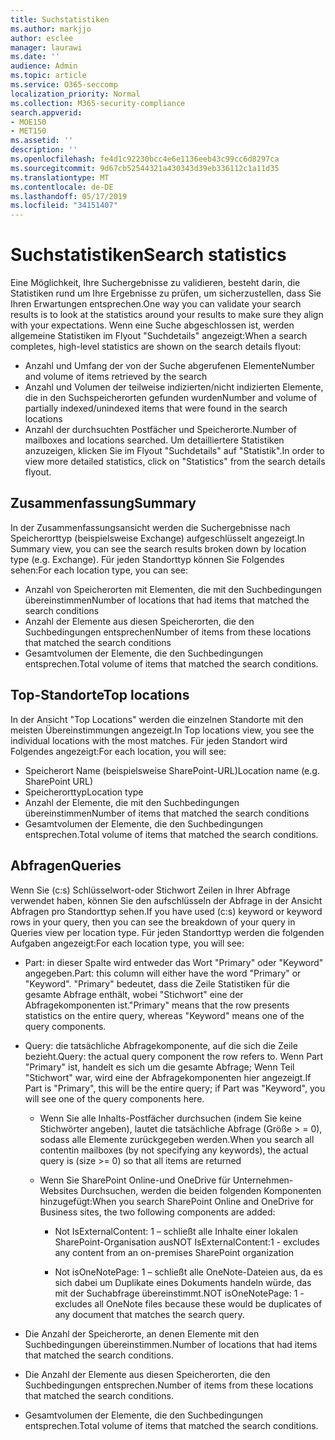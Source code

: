```yaml
---
title: Suchstatistiken
ms.author: markjjo
author: esclee
manager: laurawi
ms.date: ''
audience: Admin
ms.topic: article
ms.service: O365-seccomp
localization_priority: Normal
ms.collection: M365-security-compliance
search.appverid:
- MOE150
- MET150
ms.assetid: ''
description: ''
ms.openlocfilehash: fe4d1c92230bcc4e6e1136eeb43c99cc6d8297ca
ms.sourcegitcommit: 9d67cb52544321a430343d39eb336112c1a11d35
ms.translationtype: MT
ms.contentlocale: de-DE
ms.lasthandoff: 05/17/2019
ms.locfileid: "34151407"
---
```

# <a name="search-statistics"></a><span data-ttu-id="b5f66-102">Suchstatistiken</span><span class="sxs-lookup"><span data-stu-id="b5f66-102">Search statistics</span></span>

<span data-ttu-id="b5f66-103">Eine Möglichkeit, Ihre Suchergebnisse zu validieren, besteht darin, die Statistiken rund um Ihre Ergebnisse zu prüfen, um sicherzustellen, dass Sie Ihren Erwartungen entsprechen.</span><span class="sxs-lookup"><span data-stu-id="b5f66-103">One way you can validate your search results is to look at the statistics around your results to make sure they align with your expectations.</span></span> <span data-ttu-id="b5f66-104">Wenn eine Suche abgeschlossen ist, werden allgemeine Statistiken im Flyout "Suchdetails" angezeigt:</span><span class="sxs-lookup"><span data-stu-id="b5f66-104">When a search completes, high-level statistics are shown on the search details flyout:</span></span>
- <span data-ttu-id="b5f66-105">Anzahl und Umfang der von der Suche abgerufenen Elemente</span><span class="sxs-lookup"><span data-stu-id="b5f66-105">Number and volume of items retrieved by the search</span></span>
- <span data-ttu-id="b5f66-106">Anzahl und Volumen der teilweise indizierten/nicht indizierten Elemente, die in den Suchspeicherorten gefunden wurden</span><span class="sxs-lookup"><span data-stu-id="b5f66-106">Number and volume of partially indexed/unindexed items that were found in the search locations</span></span>
- <span data-ttu-id="b5f66-107">Anzahl der durchsuchten Postfächer und Speicherorte.</span><span class="sxs-lookup"><span data-stu-id="b5f66-107">Number of mailboxes and locations searched.</span></span>
<span data-ttu-id="b5f66-108">Um detailliertere Statistiken anzuzeigen, klicken Sie im Flyout "Suchdetails" auf "Statistik".</span><span class="sxs-lookup"><span data-stu-id="b5f66-108">In order to view more detailed statistics, click on "Statistics" from the search details flyout.</span></span>

## <a name="summary"></a><span data-ttu-id="b5f66-109">Zusammenfassung</span><span class="sxs-lookup"><span data-stu-id="b5f66-109">Summary</span></span>

<span data-ttu-id="b5f66-110">In der Zusammenfassungsansicht werden die Suchergebnisse nach Speicherorttyp (beispielsweise Exchange) aufgeschlüsselt angezeigt.</span><span class="sxs-lookup"><span data-stu-id="b5f66-110">In Summary view, you can see the search results broken down by location type (e.g. Exchange).</span></span> <span data-ttu-id="b5f66-111">Für jeden Standorttyp können Sie Folgendes sehen:</span><span class="sxs-lookup"><span data-stu-id="b5f66-111">For each location type, you can see:</span></span>
- <span data-ttu-id="b5f66-112">Anzahl von Speicherorten mit Elementen, die mit den Suchbedingungen übereinstimmen</span><span class="sxs-lookup"><span data-stu-id="b5f66-112">Number of locations that had items that matched the search conditions</span></span>
- <span data-ttu-id="b5f66-113">Anzahl der Elemente aus diesen Speicherorten, die den Suchbedingungen entsprechen</span><span class="sxs-lookup"><span data-stu-id="b5f66-113">Number of items from these locations that matched the search conditions</span></span>
- <span data-ttu-id="b5f66-114">Gesamtvolumen der Elemente, die den Suchbedingungen entsprechen.</span><span class="sxs-lookup"><span data-stu-id="b5f66-114">Total volume of items that matched the search conditions.</span></span>

## <a name="top-locations"></a><span data-ttu-id="b5f66-115">Top-Standorte</span><span class="sxs-lookup"><span data-stu-id="b5f66-115">Top locations</span></span>

<span data-ttu-id="b5f66-116">In der Ansicht "Top Locations" werden die einzelnen Standorte mit den meisten Übereinstimmungen angezeigt.</span><span class="sxs-lookup"><span data-stu-id="b5f66-116">In Top locations view, you see the individual locations with the most matches.</span></span> <span data-ttu-id="b5f66-117">Für jeden Standort wird Folgendes angezeigt:</span><span class="sxs-lookup"><span data-stu-id="b5f66-117">For each location, you will see:</span></span>
- <span data-ttu-id="b5f66-118">Speicherort Name (beispielsweise SharePoint-URL)</span><span class="sxs-lookup"><span data-stu-id="b5f66-118">Location name (e.g. SharePoint URL)</span></span>
- <span data-ttu-id="b5f66-119">Speicherorttyp</span><span class="sxs-lookup"><span data-stu-id="b5f66-119">Location type</span></span>
- <span data-ttu-id="b5f66-120">Anzahl der Elemente, die mit den Suchbedingungen übereinstimmen</span><span class="sxs-lookup"><span data-stu-id="b5f66-120">Number of items that matched the search conditions</span></span>
- <span data-ttu-id="b5f66-121">Gesamtvolumen der Elemente, die den Suchbedingungen entsprechen.</span><span class="sxs-lookup"><span data-stu-id="b5f66-121">Total volume of items that matched the search conditions.</span></span>

## <a name="queries"></a><span data-ttu-id="b5f66-122">Abfragen</span><span class="sxs-lookup"><span data-stu-id="b5f66-122">Queries</span></span>

<span data-ttu-id="b5f66-123">Wenn Sie (c:s) Schlüsselwort-oder Stichwort Zeilen in Ihrer Abfrage verwendet haben, können Sie den aufschlüsseln der Abfrage in der Ansicht Abfragen pro Standorttyp sehen.</span><span class="sxs-lookup"><span data-stu-id="b5f66-123">If you have used (c:s) keyword or keyword rows in your query, then you can see the breakdown of your query in Queries view per location type.</span></span> <span data-ttu-id="b5f66-124">Für jeden Standorttyp werden die folgenden Aufgaben angezeigt:</span><span class="sxs-lookup"><span data-stu-id="b5f66-124">For each location type, you will see:</span></span>

- <span data-ttu-id="b5f66-125">Part: in dieser Spalte wird entweder das Wort "Primary" oder "Keyword" angegeben.</span><span class="sxs-lookup"><span data-stu-id="b5f66-125">Part: this column will either have the word "Primary" or "Keyword".</span></span> <span data-ttu-id="b5f66-126">"Primary" bedeutet, dass die Zeile Statistiken für die gesamte Abfrage enthält, wobei "Stichwort" eine der Abfragekomponenten ist.</span><span class="sxs-lookup"><span data-stu-id="b5f66-126">"Primary" means that the row presents statistics on the entire query, whereas "Keyword" means one of the query components.</span></span>

- <span data-ttu-id="b5f66-127">Query: die tatsächliche Abfragekomponente, auf die sich die Zeile bezieht.</span><span class="sxs-lookup"><span data-stu-id="b5f66-127">Query: the actual query component the row refers to.</span></span> <span data-ttu-id="b5f66-128">Wenn Part "Primary" ist, handelt es sich um die gesamte Abfrage; Wenn Teil "Stichwort" war, wird eine der Abfragekomponenten hier angezeigt.</span><span class="sxs-lookup"><span data-stu-id="b5f66-128">If Part is "Primary", this will be the entire query; if Part was "Keyword", you will see one of the query components here.</span></span>
  
  - <span data-ttu-id="b5f66-129">Wenn Sie alle Inhalts-Postfächer durchsuchen (indem Sie keine Stichwörter angeben), lautet die tatsächliche Abfrage (Größe > = 0), sodass alle Elemente zurückgegeben werden.</span><span class="sxs-lookup"><span data-stu-id="b5f66-129">When you search all contentin mailboxes (by not specifying any keywords), the actual query is (size >= 0) so that all items are returned</span></span>
  
  - <span data-ttu-id="b5f66-130">Wenn Sie SharePoint Online-und OneDrive für Unternehmen-Websites Durchsuchen, werden die beiden folgenden Komponenten hinzugefügt:</span><span class="sxs-lookup"><span data-stu-id="b5f66-130">When you search SharePoint Online and OneDrive for Business sites, the two following components are added:</span></span>
    
    - <span data-ttu-id="b5f66-131">Not IsExternalContent: 1 – schließt alle Inhalte einer lokalen SharePoint-Organisation aus</span><span class="sxs-lookup"><span data-stu-id="b5f66-131">NOT IsExternalContent:1 - excludes any content from an on-premises SharePoint organization</span></span>
    
    - <span data-ttu-id="b5f66-132">Not isOneNotePage: 1 – schließt alle OneNote-Dateien aus, da es sich dabei um Duplikate eines Dokuments handeln würde, das mit der Suchabfrage übereinstimmt.</span><span class="sxs-lookup"><span data-stu-id="b5f66-132">NOT isOneNotePage: 1 - excludes all OneNote files because these would be duplicates of any document that matches the search query.</span></span>

- <span data-ttu-id="b5f66-133">Die Anzahl der Speicherorte, an denen Elemente mit den Suchbedingungen übereinstimmen.</span><span class="sxs-lookup"><span data-stu-id="b5f66-133">Number of locations that had items that matched the search conditions.</span></span>

- <span data-ttu-id="b5f66-134">Die Anzahl der Elemente aus diesen Speicherorten, die den Suchbedingungen entsprechen.</span><span class="sxs-lookup"><span data-stu-id="b5f66-134">Number of items from these locations that matched the search conditions.</span></span>

- <span data-ttu-id="b5f66-135">Gesamtvolumen der Elemente, die den Suchbedingungen entsprechen.</span><span class="sxs-lookup"><span data-stu-id="b5f66-135">Total volume of items that matched the search conditions.</span></span>